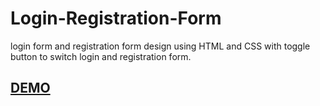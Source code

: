 # Login-Registration-Form
login form and registration form design using HTML and CSS 
with toggle button to switch login and registration form.

## <a href="https://shgawa13.github.io/Login-Registration-Form/" target="_blank">DEMO</a>
